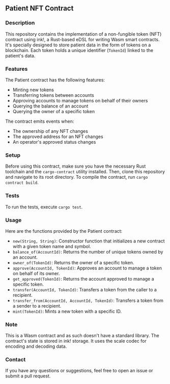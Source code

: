 ## Patient NFT Contract

### Description
This repository contains the implementation of a non-fungible token (NFT) contract using ink!, a Rust-based eDSL for writing Wasm smart contracts. It's specially designed to store patient data in the form of tokens on a blockchain. Each token holds a unique identifier (`TokenId`) linked to the patient's data.

### Features
The Patient contract has the following features:

- Minting new tokens
- Transferring tokens between accounts
- Approving accounts to manage tokens on behalf of their owners
- Querying the balance of an account
- Querying the owner of a specific token

The contract emits events when:
- The ownership of any NFT changes
- The approved address for an NFT changes
- An operator's approved status changes

### Setup
Before using this contract, make sure you have the necessary Rust toolchain and the `cargo-contract` utility installed. Then, clone this repository and navigate to its root directory. To compile the contract, run `cargo contract build`.

### Tests
To run the tests, execute `cargo test`.

### Usage
Here are the functions provided by the Patient contract:

- `new(String, String)`: Constructor function that initializes a new contract with a given token name and symbol.
- `balance_of(AccountId)`: Returns the number of unique tokens owned by an account.
- `owner_of(TokenId)`: Returns the owner of a specific token.
- `approve(AccountId, TokenId)`: Approves an account to manage a token on behalf of its owner.
- `get_approved(TokenId)`: Returns the account approved to manage a specific token.
- `transfer(AccountId, TokenId)`: Transfers a token from the caller to a recipient.
- `transfer_from(AccountId, AccountId, TokenId)`: Transfers a token from a sender to a recipient.
- `mint(TokenId)`: Mints a new token with a specific ID.

### Note
This is a Wasm contract and as such doesn't have a standard library. The contract's state is stored in ink! storage. It uses the scale codec for encoding and decoding data.

### Contact
If you have any questions or suggestions, feel free to open an issue or submit a pull request.


